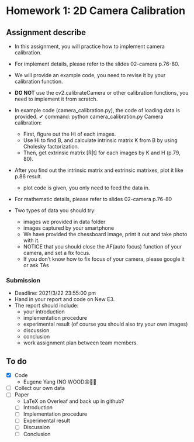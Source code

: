 # Homework 1: 2D Camera Calibration

## Assignment describe
- In this assignment, you will practice how to implement camera calibration.
- For implement details, please refer to the slides 02-camera p.76-80.
- We will provide an example code, you need to revise it by your calibration function.
- **DO NOT** use the cv2.calibrateCamera or other calibration functions, you need to implement it from scratch.

- In example code (camera_calibration.py), the code of loading data is provided. ✔ command: python camera_calibration.py
Camera calibration:
  - First, figure out the Hi of each images.
  - Use Hi to find B, and calculate intrinsic matrix K from B by using Cholesky factorization.
  - Then, get extrinsic matrix [R|t] for each images by K and H (p.79, 80).
- After you find out the intrinsic matrix and extrinsic matrixes, plot it like p.86 result.
  - plot code is given, you only need to feed the data in.
- For mathematic details, please refer to slides 02-camera p.76-80

- Two types of data you should try: 
  - images we provided in data folder
  - images captured by your smartphone
  -   We have provided the chessboard image, print it out and take photo with it.
  -   NOTICE that you should close the AF(auto focus) function of your camera, and set a fix focus.
  -   If you don’t know how to fix focus of your camera, please google it or ask TAs

### Submission
- Deadline: 2021/3/22 23:55:00 pm
- Hand in your report and code on New E3.
- The report should include:
  - your introduction
  - implementation procedure
  - experimental result (of course you should also try your own images)
  - discussion
  - conclusion
  - work assignment plan between team members.

## To do
- [x] Code
  - Eugene Yang (NO WOOD:rage::cursing_face::cursing_face:
- [ ] Collect our own data
- [ ] Paper
  - LaTeX on Overleaf and back up in github?  
  - [ ] Introduction
  - [ ] Implementation procedure
  - [ ] Experimental result
  - [ ] Discussion
  - [ ] Conclusion
